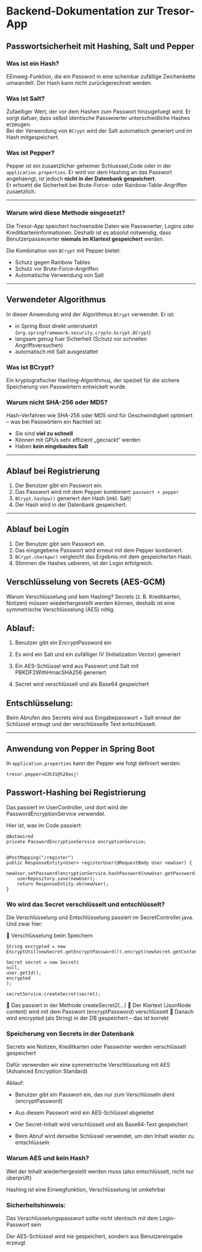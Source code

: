 # Backend-Dokumentation zur Tresor-App

## Passwortsicherheit mit Hashing, Salt und Pepper

### Was ist ein Hash?
EEinweg-Funktion, die ein Passwort in eine scheinbar zufällige Zeichenkette umwandelt. Der Hash kann nicht zurückgerechnet werden. 

### Was ist Salt?
Zufaelliger Wert, der vor dem Hashen zum Passwort hinzugefuegt wird. Er sorgt dafuer, dass selbst identische Passwoerter unterschiedliche Hashes erzeugen.  
Bei der Verwendung von `BCrypt` wird der Salt automatisch generiert und im Hash mitgespeichert.

### Was ist Pepper?
Pepper ist ein zusaetzlicher geheimer Schluessel,Code oder in der `application.properties`. Er wird vor dem Hashing an das Passwort angehaengt, ist jedoch **nicht in der Datenbank gespeichert**.  
Er erhoeht die Sicherheit bei Brute-Force- oder Rainbow-Table-Angriffen zusaetzlich.

---

### Warum wird diese Methode eingesetzt?

Die Tresor-App speichert hochsensible Daten wie Passwoerter, Logins oder Kreditkarteninformationen. Deshalb ist es absolut notwendig, dass Benutzerpasswoerter **niemals im Klartext gespeichert** werden.

Die Kombination von `BCrypt` mit Pepper bietet:
- Schutz gegen Rainbow Tables
- Schutz vor Brute-Force-Angriffen
- Automatische Verwendung von Salt

---

## Verwendeter Algorithmus

In dieser Anwendung wird der Algorithmus `BCrypt` verwendet. Er ist:
- in Spring Boot direkt unterstuetzt (`org.springframework.security.crypto.bcrypt.BCrypt`)
- langsam genug fuer Sicherheit (Schutz vor schnellen Angriffsversuchen)
- automatisch mit Salt ausgestattet

### Was ist BCrypt?

Ein kryptografischer Hashing-Algorithmus, der speziell für die sichere Speicherung von Passwörtern entwickelt wurde.


### Warum nicht SHA-256 oder MD5?
Hash-Verfahren wie SHA-256 oder MD5 sind für Geschwindigkeit optimiert – was bei Passwörtern ein Nachteil ist:
- Sie sind **viel zu schnell**
- Können mit GPUs sehr effizient „gecrackt“ werden
- Haben **kein eingebautes Salt**

---

## Ablauf bei Registrierung

1. Der Benutzer gibt ein Passwort ein.
2. Das Passwort wird mit dem Pepper kombiniert: `passwort + pepper`
3. `BCrypt.hashpw()` generiert den Hash (inkl. Salt)
4. Der Hash wird in der Datenbank gespeichert.

---

## Ablauf bei Login

1. Der Benutzer gibt sein Passwort ein.
2. Das eingegebene Passwort wird erneut mit dem Pepper kombiniert.
3. `BCrypt.checkpw()` vergleicht das Ergebnis mit dem gespeicherten Hash.
4. Stimmen die Hashes ueberein, ist der Login erfolgreich.

## Verschlüsselung von Secrets (AES-GCM)
Warum Verschlüsselung und kein Hashing?
Secrets (z. B. Kreditkarten, Notizen) müssen wiederhergestellt werden können, deshalb ist eine symmetrische Verschlüsselung (AES) nötig.

## Ablauf:
1. Benutzer gibt ein EncryptPassword ein

2. Es wird ein Salt und ein zufälliger IV (Initialization Vector) generiert

3. Ein AES-Schlüssel wird aus Passwort und Salt mit PBKDF2WithHmacSHA256 generiert

4. Secret wird verschlüsselt und als Base64 gespeichert

## Entschlüsselung:
Beim Abrufen des Secrets wird aus Eingabepasswort + Salt erneut der Schlüssel erzeugt und der verschlüsselte Text entschlüsselt.

---

## Anwendung von Pepper in Spring Boot

In `application.properties` kann der Pepper wie folgt definiert werden:

```properties
tresor.pepper=G3h31@%20asj!
```

## Passwort-Hashing bei Registrierung
Das passiert im UserController, und dort wird der PasswordEncryptionService verwendet.

Hier ist, was im Code passiert:

```
@Autowired
private PasswordEncryptionService encryptionService;


@PostMapping("/register")
public ResponseEntity<User> registerUser(@RequestBody User newUser) {
    newUser.setPassword(encryptionService.hashPassword(newUser.getPassword()));
    userRepository.save(newUser);
    return ResponseEntity.ok(newUser);
}
```

### Wo wird das Secret verschlüsselt und entschlüsselt?
Die Verschlüsselung und Entschlüsselung passiert im SecretController.java. Und zwar hier:

🔐 Verschlüsselung beim Speichern
```
String encrypted = new EncryptUtil(newSecret.getEncryptPassword()).encrypt(newSecret.getContent().toString());

Secret secret = new Secret(
null,
user.getId(),
encrypted
);

secretService.createSecret(secret);
```
🔸 Das passiert in der Methode createSecret2(...)
🔸 Der Klartext (JsonNode content) wird mit dem Passwort (encryptPassword) verschlüsselt
🔸 Danach wird encrypted (als String) in der DB gespeichert – das ist korrekt


### Speicherung von Secrets in der Datenbank
Secrets wie Notizen, Kreditkarten oder Passwörter werden verschlüsselt gespeichert

Dafür verwenden wir eine symmetrische Verschlüsselung mit AES (Advanced Encryption Standard)

Ablauf:
- Benutzer gibt ein Passwort ein, das nur zum Verschlüsseln dient (encryptPassword)

- Aus diesem Passwort wird ein AES-Schlüssel abgeleitet

- Der Secret-Inhalt wird verschlüsselt und als Base64-Text gespeichert

- Beim Abruf wird derselbe Schlüssel verwendet, um den Inhalt wieder zu entschlüsseln

### Warum AES und kein Hash?
Weil der Inhalt wiederhergestellt werden muss (also entschlüsselt, nicht nur überprüft)

Hashing ist eine Einwegfunktion, Verschlüsselung ist umkehrbar

### Sicherheitshinweis:
Das Verschlüsselungspasswort sollte nicht identisch mit dem Login-Passwort sein

Der AES-Schlüssel wird nie gespeichert, sondern aus Benutzereingabe erzeugt